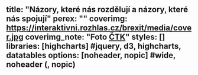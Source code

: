 title: "Názory, které nás rozdělují a názory, které nás spojují"
perex: ""
coverimg: https://interaktivni.rozhlas.cz/brexit/media/cover.jpg
coverimg_note: "Foto <a href='https://ctk.cz'>ČTK</a>"
styles: []
libraries: [highcharts] #jquery, d3, highcharts, datatables
options: [noheader, nopic] #wide, noheader (, nopic)
---

<div class="chart1" id="r01_z3"></div>

<wide>
<div id="seldiv"></div>
<div class="chart1" id="postoje"></div>
</wide>

<div id="kviz"></div>

<div id="tridy-box"></div>
